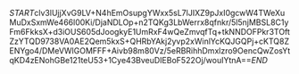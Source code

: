 $START$clv3lUjjXvG9LV+N4hEmOsupgYWxx5sL7lJIXZ9pJxI0gcwW4TWeXuMuDxSxmWe466l00Ki/DjaNDLOp+n2TQKg3LbWerrx8qfnkr/5l5njMBSL8C1yFm6FkksX+d3iOUS605dJoogkyE1UmRxF4wQeZmvqfTq+tkNNDOFPkr3TOftZzYTQD9738VA0AE2Qem5kxS+QHRbYAkj2yvp2xWinlYcKQJGQPj+cKTQ8ZENYgo4/DMeVWlGOMFFF+Aivb98m80Vz/5eRBRihhDmxlzro9OencQwZosYtqKD4zENohGBe121teU53+1Cye43BveuDIEBoF522Oj/wouIYtnA==$END$